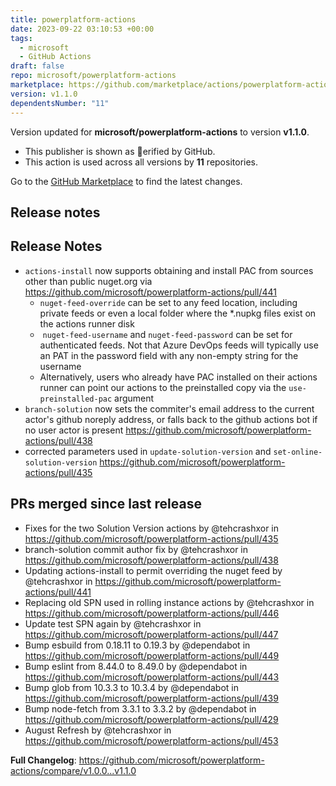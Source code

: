 ```yaml
---
title: powerplatform-actions
date: 2023-09-22 03:10:53 +00:00
tags:
  - microsoft
  - GitHub Actions
draft: false
repo: microsoft/powerplatform-actions
marketplace: https://github.com/marketplace/actions/powerplatform-actions
version: v1.1.0
dependentsNumber: "11"
---
```



Version updated for **microsoft/powerplatform-actions** to version **v1.1.0**.
- This publisher is shown as erified by GitHub.
- This action is used across all versions by **11** repositories.

Go to the [GitHub Marketplace](https://github.com/marketplace/actions/powerplatform-actions) to find the latest changes.

## Release notes

## Release Notes
* `actions-install` now supports obtaining and install PAC from sources other than public nuget.org via https://github.com/microsoft/powerplatform-actions/pull/441
  * `nuget-feed-override` can be set to any feed location, including private feeds or even a local folder where the *.nupkg files exist on the actions runner disk
  *  `nuget-feed-username` and `nuget-feed-password` can be set for authenticated feeds.  Not that Azure DevOps feeds will typically use an PAT in the password field with any non-empty string for the username
  * Alternatively, users who already have PAC installed on their actions runner can point our actions to the preinstalled copy via the `use-preinstalled-pac` argument
* `branch-solution` now sets the commiter's email address to the current actor's github noreply address, or falls back to the github actions bot if no user actor is present https://github.com/microsoft/powerplatform-actions/pull/438
* corrected parameters used in `update-solution-version` and `set-online-solution-version` https://github.com/microsoft/powerplatform-actions/pull/435
 
## PRs merged since last release
* Fixes for the two Solution Version actions by @tehcrashxor in https://github.com/microsoft/powerplatform-actions/pull/435
* branch-solution commit author fix by @tehcrashxor in https://github.com/microsoft/powerplatform-actions/pull/438
* Updating actions-install to permit overriding the nuget feed by @tehcrashxor in https://github.com/microsoft/powerplatform-actions/pull/441
* Replacing old SPN used in rolling instance actions by @tehcrashxor in https://github.com/microsoft/powerplatform-actions/pull/446
* Update test SPN again by @tehcrashxor in https://github.com/microsoft/powerplatform-actions/pull/447
* Bump esbuild from 0.18.11 to 0.19.3 by @dependabot in https://github.com/microsoft/powerplatform-actions/pull/449
* Bump eslint from 8.44.0 to 8.49.0 by @dependabot in https://github.com/microsoft/powerplatform-actions/pull/443
* Bump glob from 10.3.3 to 10.3.4 by @dependabot in https://github.com/microsoft/powerplatform-actions/pull/439
* Bump node-fetch from 3.3.1 to 3.3.2 by @dependabot in https://github.com/microsoft/powerplatform-actions/pull/429
* August Refresh by @tehcrashxor in https://github.com/microsoft/powerplatform-actions/pull/453


**Full Changelog**: https://github.com/microsoft/powerplatform-actions/compare/v1.0.0...v1.1.0
